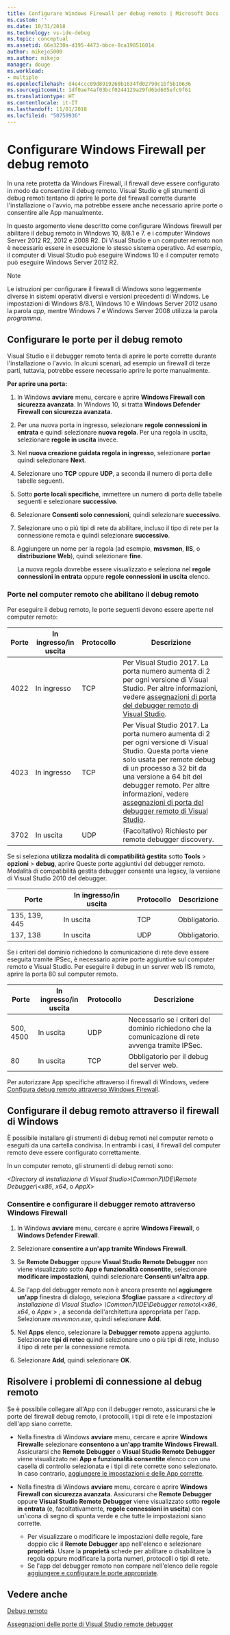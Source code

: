 ```yaml
---
title: Configurare Windows Firewall per debug remoto | Microsoft Docs
ms.custom: ''
ms.date: 10/31/2018
ms.technology: vs-ide-debug
ms.topic: conceptual
ms.assetid: 66e3230a-d195-4473-bbce-8ca198516014
author: mikejo5000
ms.author: mikejo
manager: douge
ms.workload:
- multiple
ms.openlocfilehash: d4e4ccc09d8919260b1634fd02790c1bf5b10636
ms.sourcegitcommit: 1df0ae74af03bcf0244129a29fd6bd605efc9f61
ms.translationtype: HT
ms.contentlocale: it-IT
ms.lasthandoff: 11/01/2018
ms.locfileid: "50750936"
---
```

# <a name="configure-windows-firewall-for-remote-debugging"></a>Configurare Windows Firewall per debug remoto

In una rete protetta da Windows Firewall, il firewall deve essere configurato in modo da consentire il debug remoto. Visual Studio e gli strumenti di debug remoti tentano di aprire le porte del firewall corrette durante l'installazione o l'avvio, ma potrebbe essere anche necessario aprire porte o consentire alle App manualmente. 

In questo argomento viene descritto come configurare Windows firewall per abilitare il debug remoto in Windows 10, 8/8.1 e 7. e i computer Windows Server 2012 R2, 2012 e 2008 R2. Di Visual Studio e un computer remoto non è necessario essere in esecuzione lo stesso sistema operativo. Ad esempio, il computer di Visual Studio può eseguire Windows 10 e il computer remoto può eseguire Windows Server 2012 R2.      
  
>[!NOTE]
>Le istruzioni per configurare il firewall di Windows sono leggermente diverse in sistemi operativi diversi e versioni precedenti di Windows. Le impostazioni di Windows 8/8.1, Windows 10 e Windows Server 2012 usano la parola *app*, mentre Windows 7 e Windows Server 2008 utilizza la parola *programma*.  

## <a name="configure-ports-for-remote-debugging"></a>Configurare le porte per il debug remoto  

Visual Studio e il debugger remoto tenta di aprire le porte corrette durante l'installazione o l'avvio. In alcuni scenari, ad esempio un firewall di terze parti, tuttavia, potrebbe essere necessario aprire le porte manualmente. 

**Per aprire una porta:**
  
1. In Windows **avviare** menu, cercare e aprire **Windows Firewall con sicurezza avanzata**. In Windows 10, si tratta **Windows Defender Firewall con sicurezza avanzata**.
   
1. Per una nuova porta in ingresso, selezionare **regole connessioni in entrata** e quindi selezionare **nuova regola**. Per una regola in uscita, selezionare **regole in uscita** invece.

1. Nel **nuova creazione guidata regola in ingresso**, selezionare **porta**e quindi selezionare **Next**. 
   
1. Selezionare uno **TCP** oppure **UDP**, a seconda il numero di porta delle tabelle seguenti.
   
1. Sotto **porte locali specifiche**, immettere un numero di porta delle tabelle seguenti e selezionare **successivo**.
   
1. Selezionare **Consenti solo connessioni**, quindi selezionare **successivo**.
   
1. Selezionare uno o più tipi di rete da abilitare, incluso il tipo di rete per la connessione remota e quindi selezionare **successivo**.
   
1. Aggiungere un nome per la regola (ad esempio, **msvsmon**, **IIS**, o **distribuzione Web**), quindi selezionare **fine**.

   La nuova regola dovrebbe essere visualizzato e seleziona nel **regole connessioni in entrata** oppure **regole connessioni in uscita** elenco.

### <a name="ports-on-the-remote-computer-that-enable-remote-debugging"></a>Porte nel computer remoto che abilitano il debug remoto

Per eseguire il debug remoto, le porte seguenti devono essere aperte nel computer remoto:

|**Porte**|**In ingresso/in uscita**|**Protocollo**|**Descrizione**|   
|-|-|-|-|
|4022|In ingresso|TCP|Per Visual Studio 2017. La porta numero aumenta di 2 per ogni versione di Visual Studio. Per altre informazioni, vedere [assegnazioni di porta del debugger remoto di Visual Studio](../debugger/remote-debugger-port-assignments.md).|  
|4023|In ingresso|TCP|Per Visual Studio 2017. La porta numero aumenta di 2 per ogni versione di Visual Studio. Questa porta viene solo usata per remote debug di un processo a 32 bit da una versione a 64 bit del debugger remoto. Per altre informazioni, vedere [assegnazioni di porta del debugger remoto di Visual Studio](../debugger/remote-debugger-port-assignments.md).| 
|3702|In uscita|UDP|(Facoltativo) Richiesto per remote debugger discovery.|    
  
Se si seleziona **utilizza modalità di compatibilità gestita** sotto **Tools** > **opzioni** > **debug**, aprire Queste porte aggiuntivi del debugger remoto. Modalità di compatibilità gestita debugger consente una legacy, la versione di Visual Studio 2010 del debugger. 

|**Porte**|**In ingresso/in uscita**|**Protocollo**|**Descrizione**|  
|-|-|-|-|  
|135, 139, 445|In uscita|TCP|Obbligatorio.|  
|137, 138|In uscita|UDP|Obbligatorio.|  

Se i criteri del dominio richiedono la comunicazione di rete deve essere eseguita tramite IPSec, è necessario aprire porte aggiuntive sul computer remoto e Visual Studio. Per eseguire il debug in un server web IIS remoto, aprire la porta 80 sul computer remoto.

|**Porte**|**In ingresso/in uscita**|**Protocollo**|**Descrizione**|  
|-|-|-|-|  
|500, 4500|In uscita|UDP|Necessario se i criteri del dominio richiedono che la comunicazione di rete avvenga tramite IPSec.|  
|80|In uscita|TCP|Obbligatorio per il debug del server web.|

Per autorizzare App specifiche attraverso il firewall di Windows, vedere [Configura debug remoto attraverso Windows Firewall](#configure-remote-debugging-through-windows-firewall). 

## <a name="configure-remote-debugging-through-windows-firewall"></a>Configurare il debug remoto attraverso il firewall di Windows

È possibile installare gli strumenti di debug remoti nel computer remoto o eseguiti da una cartella condivisa. In entrambi i casi, il firewall del computer remoto deve essere configurato correttamente. 

In un computer remoto, gli strumenti di debug remoti sono:  
  
*\<Directory di installazione di Visual Studio\>\\Common7\\IDE\\Remote Debugger\\\<x86*, *x64*, o  *AppX*\> 
  
### <a name="allow-and-configure-the-remote-debugger-through-windows-firewall"></a>Consentire e configurare il debugger remoto attraverso Windows Firewall 
  
1. In Windows **avviare** menu, cercare e aprire **Windows Firewall**, o **Windows Defender Firewall**. 
  
1. Selezionare **consentire a un'app tramite Windows Firewall**.  
  
1.  Se **Remote Debugger** oppure **Visual Studio Remote Debugger** non viene visualizzato sotto **App e funzionalità consentite**, selezionare **modificare impostazioni**, quindi selezionare **Consenti un'altra app**. 

1.  Se l'app del debugger remoto non è ancora presente nel **aggiungere un'app** finestra di dialogo, seleziona **Sfoglia**e passare a  *\<directory di installazione di Visual Studio\> \\Common7\\IDE\\Debugger remoto\\\<x86*, *x64*, o *Appx* \> , a seconda dell'architettura appropriata per l'app. Selezionare *msvsmon.exe*, quindi selezionare **Add**.  
    
1.  Nel **Apps** elenco, selezionare la **Debugger remoto** appena aggiunto. Selezionare **tipi di rete**e quindi selezionare uno o più tipi di rete, incluso il tipo di rete per la connessione remota. 
    
1.  Selezionare **Add**, quindi selezionare **OK**.

## <a name="troubleshooting"></a>Risolvere i problemi di connessione al debug remoto
  
Se è possibile collegare all'App con il debugger remoto, assicurarsi che le porte del firewall debug remoto, i protocolli, i tipi di rete e le impostazioni dell'app siano corrette. 

- Nella finestra di Windows **avviare** menu, cercare e aprire **Windows Firewall**e selezionare **consentono a un'app tramite Windows Firewall**. Assicurarsi che **Remote Debugger** o **Visual Studio Remote Debugger** viene visualizzato nei **App e funzionalità consentite** elenco con una casella di controllo selezionata e i tipi di rete corrette sono selezionato. In caso contrario, [aggiungere le impostazioni e delle App corrette](#configure-remote-debugging-through-windows-firewall).
  
- Nella finestra di Windows **avviare** menu, cercare e aprire **Windows Firewall con sicurezza avanzata**. Assicurarsi che **Remote Debugger** oppure **Visual Studio Remote Debugger** viene visualizzato sotto **regole in entrata** (e, facoltativamente, **regole connessioni in uscita**) con un'icona di segno di spunta verde e che tutte le impostazioni siano corrette. 
  
  - Per visualizzare o modificare le impostazioni delle regole, fare doppio clic il **Remote Debugger** app nell'elenco e selezionare **proprietà**. Usare la **proprietà** schede per abilitare o disabilitare la regola oppure modificare la porta numeri, protocolli o tipi di rete. 
  - Se l'app del debugger remoto non compare nell'elenco delle regole [aggiungere e configurare le porte appropriate](#configure-ports-for-remote-debugging). 

## <a name="see-also"></a>Vedere anche  
[Debug remoto](../debugger/remote-debugging.md)

[Assegnazioni delle porte di Visual Studio remote debugger](../debugger/remote-debugger-port-assignments.md)
